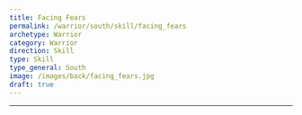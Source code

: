 ```yaml
---
title: Facing Fears
permalink: /warrior/south/skill/facing_fears
archetype: Warrior
category: Warrior
direction: Skill
type: Skill
type_general: South
image: /images/back/facing_fears.jpg
draft: true
---
```


---
